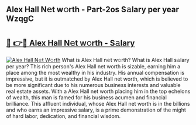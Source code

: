 ## Alex Hall N𝚎t w𝚘rth - Part-2os S𝚊lary per year WzqgC

# <h2><a href="http://gc2m71q.nevu.top/?p=Alex+Hall">🔗 👉🔴 Alex Hall N𝚎t w𝚘rth - S𝚊lary</a></h2>

[![Alex Hall N𝚎t W𝚘rth](https://i.imgur.com/Oavwk0R.jpeg)](http://gc2m71q.nevu.top/?p=Alex+Hall)
What is Alex Hall n𝚎t w𝚘rth? What is Alex Hall s𝚊lary per year?
This rich person's Alex Hall net worth is sizable, earning him a place among the most wealthy in his industry. His annual compensation is impressive, but it is outmatched by Alex Hall net worth, which is believed to be more significant due to his numerous business interests and valuable real estate assets. With a Alex Hall net worth placing him in the top echelons of wealth, this man is famed for his business acumen and financial brilliance. This affluent individual, whose Alex Hall net worth is in the billions and who earns an impressive salary, is a prime demonstration of the might of hard labor, dedication, and financial wisdom.
